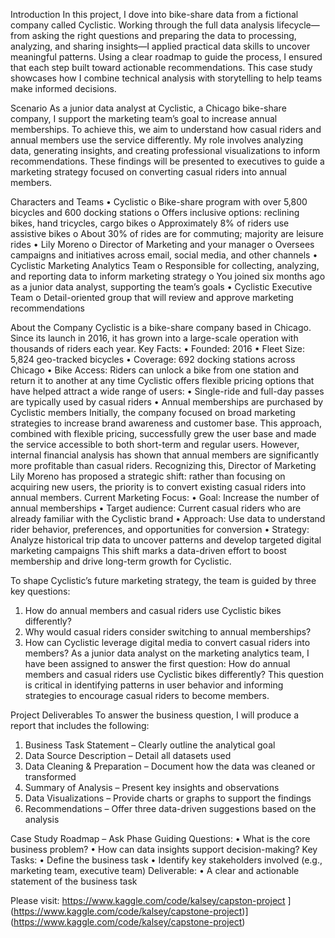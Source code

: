 Introduction
In this project, I dove into bike-share data from a fictional company called Cyclistic. Working through the full data analysis lifecycle—from asking the right questions and preparing the data to processing, analyzing, and sharing insights—I applied practical data skills to uncover meaningful patterns. Using a clear roadmap to guide the process, I ensured that each step built toward actionable recommendations. This case study showcases how I combine technical analysis with storytelling to help teams make informed decisions.

Scenario
As a junior data analyst at Cyclistic, a Chicago bike-share company, I support the marketing team’s goal to increase annual memberships. To achieve this, we aim to understand how casual riders and annual members use the service differently. My role involves analyzing data, generating insights, and creating professional visualizations to inform recommendations. These findings will be presented to executives to guide a marketing strategy focused on converting casual riders into annual members.

Characters and Teams
•	Cyclistic
o	Bike-share program with over 5,800 bicycles and 600 docking stations
o	Offers inclusive options: reclining bikes, hand tricycles, cargo bikes
o	Approximately 8% of riders use assistive bikes
o	About 30% of rides are for commuting; majority are leisure rides
•	Lily Moreno
o	Director of Marketing and your manager
o	Oversees campaigns and initiatives across email, social media, and other channels
•	Cyclistic Marketing Analytics Team
o	Responsible for collecting, analyzing, and reporting data to inform marketing strategy
o	You joined six months ago as a junior data analyst, supporting the team’s goals
•	Cyclistic Executive Team
o	Detail-oriented group that will review and approve marketing recommendations

About the Company
Cyclistic is a bike-share company based in Chicago. Since its launch in 2016, it has grown into a large-scale operation with thousands of riders each year.
Key Facts:
•	Founded: 2016
•	Fleet Size: 5,824 geo-tracked bicycles
•	Coverage: 692 docking stations across Chicago
•	Bike Access: Riders can unlock a bike from one station and return it to another at any time
Cyclistic offers flexible pricing options that have helped attract a wide range of users:
•	Single-ride and full-day passes are typically used by casual riders
•	Annual memberships are purchased by Cyclistic members
Initially, the company focused on broad marketing strategies to increase brand awareness and customer base. This approach, combined with flexible pricing, successfully grew the user base and made the service accessible to both short-term and regular users.
However, internal financial analysis has shown that annual members are significantly more profitable than casual riders. Recognizing this, Director of Marketing Lily Moreno has proposed a strategic shift: rather than focusing on acquiring new users, the priority is to convert existing casual riders into annual members.
Current Marketing Focus:
•	Goal: Increase the number of annual memberships
•	Target audience: Current casual riders who are already familiar with the Cyclistic brand
•	Approach: Use data to understand rider behavior, preferences, and opportunities for conversion
•	Strategy: Analyze historical trip data to uncover patterns and develop targeted digital marketing campaigns
This shift marks a data-driven effort to boost membership and drive long-term growth for Cyclistic.




To shape Cyclistic’s future marketing strategy, the team is guided by three key questions:
1.	How do annual members and casual riders use Cyclistic bikes differently?
2.	Why would casual riders consider switching to annual memberships?
3.	How can Cyclistic leverage digital media to convert casual riders into members?
As a junior data analyst on the marketing analytics team, I have been assigned to answer the first question:
 How do annual members and casual riders use Cyclistic bikes differently?
This question is critical in identifying patterns in user behavior and informing strategies to encourage casual riders to become members.
 
Project Deliverables
To answer the business question, I will produce a report that includes the following:
1.	Business Task Statement – Clearly outline the analytical goal
2.	Data Source Description – Detail all datasets used
3.	Data Cleaning & Preparation – Document how the data was cleaned or transformed
4.	Summary of Analysis – Present key insights and observations
5.	Data Visualizations – Provide charts or graphs to support the findings
6.	Recommendations – Offer three data-driven suggestions based on the analysis
 
Case Study Roadmap – Ask Phase
Guiding Questions:
•	What is the core business problem?
•	How can data insights support decision-making?
Key Tasks:
•	Define the business task
•	Identify key stakeholders involved (e.g., marketing team, executive team)
Deliverable:
•	A clear and actionable statement of the business task

Please visit: https://www.kaggle.com/code/kalsey/capston-project 
](https://www.kaggle.com/code/kalsey/capstone-project)](https://www.kaggle.com/code/kalsey/capstone-project)
